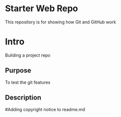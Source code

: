 # Starter Web Repo

This repository is for showing how Git and GitHub work

# Intro

Building a project repo

## Purpose

To test the git features

## Description

#Adding copyright notice to readme.md



